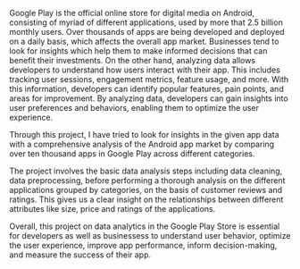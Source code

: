 Google Play is the official online store for digital media on Android, consisting of myriad of different applications, used by more that 2.5 billion monthly users. Over thousands of apps are being developed and deployed on a daily basis, which affects the overall app market. Businesses tend to look for insights which help them to make informed decisions that can benefit their investments.
On the other hand, analyzing data allows developers to understand how users interact with their app. This includes tracking user sessions, engagement metrics, feature usage, and more. With this information, developers can identify popular features, pain points, and areas for improvement. By analyzing data, developers can gain insights into user preferences and behaviors, enabling them to optimize the user experience.

Through this project, I have tried to look for insights in the given app data with a comprehensive analysis of the Android app market by comparing over ten thousand apps in Google Play across different categories.

The project involves the basic data analysis steps including data cleaning, data preprocessing, before performing a thorough analysis on the different applications grouped by categories, on the basis of customer reviews and ratings. This gives us a clear insight on the relationships between different attributes like size, price and ratings of the applications. 

Overall, this project on data analytics in the Google Play Store is essential for developers as well as businessess to understand user behavior, optimize the user experience, improve app performance, inform decision-making, and measure the success of their app.

